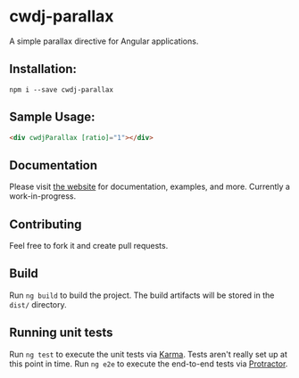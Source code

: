 # cwdj-parallax

A simple parallax directive for Angular applications.

## Installation:

```
npm i --save cwdj-parallax
```

## Sample Usage:

```html
<div cwdjParallax [ratio]="1"></div>
```

## Documentation

Please visit [the website](http://cwadrupldijjit.com/cwdj-parallax) for documentation, examples, and more.  Currently a work-in-progress.

## Contributing

Feel free to fork it and create pull requests.

## Build

Run `ng build` to build the project. The build artifacts will be stored in the `dist/` directory.

## Running unit tests

Run `ng test` to execute the unit tests via [Karma](https://karma-runner.github.io).  Tests aren't really set up at this point in time.
Run `ng e2e` to execute the end-to-end tests via [Protractor](http://www.protractortest.org/).
